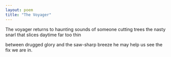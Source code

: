 ```yaml
---
layout: poem
title: "The Voyager"
---
```


The voyager
returns to haunting sounds
of someone cutting trees
the nasty snarl that slices daytime
far too thin

between drugged glory
and the saw-sharp breeze
he may help us see
the fix we are in.
